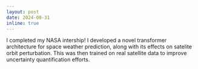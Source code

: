```yaml
---
layout: post
date: 2024-08-31
inline: true
---
```


I completed my NASA intership! I developed a novel transformer architecture for space weather prediction, along with its effects on satelite orbit perturbation. This was then trained on real satellite data to improve uncertainty quantification efforts.
